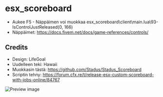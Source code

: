 # esx_scoreboard

* Aukee F5 - Näppäimen voi muokkaa esx_scoreboard\client\main.lua\93-IsControlJustReleased(0, 166)
* Näppäimet: https://docs.fivem.net/docs/game-references/controls/

## Credits

* Design: LifeGoal
* Uudelleen teki: Hawaii
* Muokkasin tästä: https://github.com/Stadus/Stadus_Scoreboard
* Scriptin tehny: https://forum.cfx.re/t/release-esx-custom-scoreboard-with-jobs-online/84767

![Preview image](https://i.imgur.com/knE0fy7.jpg)
